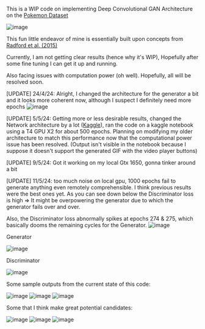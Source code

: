 This is a WIP code on implementing Deep Convolutional GAN Architecture on the [Pokemon Dataset]((https://www.kaggle.com/datasets/kvpratama/pokemon-images-dataset/data)) 

![image](https://github.com/One-eyed-warrior/PokeGAN/assets/75874625/ae839647-1472-48ab-9f1b-422027aff6e0)

This fun little endeavor of mine is essentially built upon concepts from [Radford et al. (2015)](https://arxiv.org/abs/1511.06434) 

Currently, I am not getting clear results (hence why it's WIP), Hopefully after some fine tuning I can get it up and running. 

Also facing issues with computation power (oh well). Hopefully, all will be resolved soon.

[UPDATE] 24/4/24: Alright, I changed the architecture for the generator a bit and it looks more coherent now, although I suspect I definitely need more epochs 
![image](https://github.com/One-eyed-warrior/PokeGAN/assets/75874625/db7508b2-1643-4f9f-92eb-5595bb00b795)


[UPDATE] 5/5/24: Getting more or less desirable results, changed the Network architecture by a lot ([Kaggle](https://www.kaggle.com/code/algord/pokemon-dcgan)), ran the code on a kaggle notebook using a T4 GPU X2 for about 500 epochs. Planning on modifying my older architecture to match this performance now that the computational power issue has been resolved. (Output isn't visible in the notebook because I suppose it doesn't support the generated GIF with the video player buttons)


[UPDATE] 9/5/24: Got it working on my local Gtx 1650, gonna tinker around a bit 


[UPDATE] 11/5/24: too much noise on local gpu, 1000 epochs fail to generate anything even remotely comprehensible. I think previous results were the best ones yet. As you can see down below the Discriminator loss is high => It might be overpowering the generator due to which the generator fails over and over.

Also, the Discriminator loss  abnormally spikes at epochs 274 & 275, which basically dooms the remaining cycles for the Generator. 
![image](https://github.com/One-eyed-warrior/PokeGAN/assets/75874625/42e9e14a-0f62-41e4-81f0-6e4f320a9588)



Generator


![image](https://github.com/One-eyed-warrior/PokeGAN/assets/75874625/31fc1052-d9c3-4d2a-b619-1e665b7fcc1d)


Discriminator


![image](https://github.com/One-eyed-warrior/PokeGAN/assets/75874625/276868b7-34aa-48d6-b08c-3c2d441581df)





Some sample outputs from the current state of this code: 


![image](https://github.com/One-eyed-warrior/PokeGAN/assets/75874625/f3569968-8369-4a86-89a8-df292e75e44c)
![image](https://github.com/One-eyed-warrior/PokeGAN/assets/75874625/886b72f3-d1fb-4ba5-a294-52a6eda93834)
![image](https://github.com/One-eyed-warrior/PokeGAN/assets/75874625/9709654a-a02d-4ecd-b1cc-59eaf7fca08c)

Some that I think make great potential candidates:


![image](https://github.com/One-eyed-warrior/PokeGAN/assets/75874625/f089daed-a347-49bd-9a3c-637d3f0f175d)
![image](https://github.com/One-eyed-warrior/PokeGAN/assets/75874625/1ea33835-5fbe-4526-af62-8e74eff597ef)
![image](https://github.com/One-eyed-warrior/PokeGAN/assets/75874625/63acf207-675f-4768-a71f-c9008d530c42)








